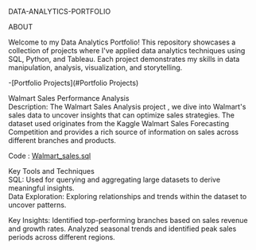 DATA-ANALYTICS-PORTFOLIO 

ABOUT

Welcome to my Data Analytics Portfolio! This repository showcases a collection of projects where I've applied data analytics techniques using SQL, Python, and Tableau. Each project demonstrates my skills in data manipulation, analysis, visualization, and storytelling.

-[Portfolio Projects](#Portfolio Projects)

Walmart Sales Performance Analysis  
Description: The Walmart Sales Analysis project , we dive into Walmart's sales data to uncover insights that can optimize sales strategies. The dataset used originates from the Kaggle Walmart Sales Forecasting Competition and provides a rich source of information on sales across different branches and products.

Code : [Walmart_sales.sql](https://github.com/Jennymaria98/Walmart-sales-analysis/blob/98bd3a430dcbb3621f52bf9a9fda8809511688e3/Walmart_sales.sql)

Key Tools and Techniques  
SQL: Used for querying and aggregating large datasets to derive meaningful insights.  
Data Exploration: Exploring relationships and trends within the dataset to uncover patterns.

Key Insights:
Identified top-performing branches based on sales revenue and growth rates.
Analyzed seasonal trends and identified peak sales periods across different regions.


